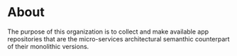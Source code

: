 # About
The purpose of this organization is to collect and make available app repositories that are the micro-services architectural semanthic counterpart of their monolithic versions.

